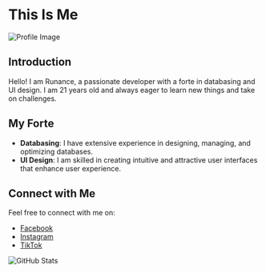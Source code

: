 # This Is Me

![Profile Image](https://via.placeholder.com/150)

## Introduction
Hello! I am Runance, a passionate developer with a forte in databasing and UI design. I am 21 years old and always eager to learn new things and take on challenges.

## My Forte
- **Databasing**: I have extensive experience in designing, managing, and optimizing databases.
- **UI Design**: I am skilled in creating intuitive and attractive user interfaces that enhance user experience.

## Connect with Me
Feel free to connect with me on:
- [Facebook](https://www.facebook.com/markrainiers.aguilar/)
- [Instagram](https://www.instagram.com/r_u_n_a_n_c_e/)
- [TikTok](https://www.tiktok.com/@shinra796)

![GitHub Stats](https://github-readme-stats.vercel.app/api?username=RunanceTheGreatest&show_icons=true&theme=radical)
